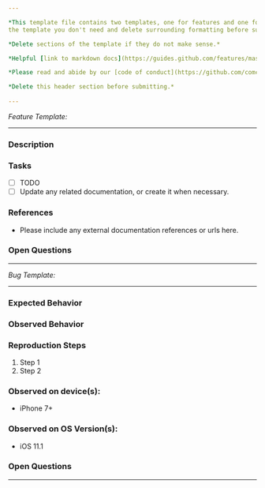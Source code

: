 ```yaml
---

*This template file contains two templates, one for features and one for bugs. Delete 
the template you don't need and delete surrounding formatting before submitting.*

*Delete sections of the template if they do not make sense.*

*Helpful [link to markdown docs](https://guides.github.com/features/mastering-markdown/)*

*Please read and abide by our [code of conduct](https://github.com/comcast/mamba/blob/develop/CODE_OF_CONDUCT.md)*

*Delete this header section before submitting.*
 
---
```


 
 
*Feature Template:*

---

### Description

### Tasks

- [ ] TODO
- [ ] Update any related documentation, or create it when necessary.

### References

* Please include any external documentation references or urls here.

### Open Questions
---

 

*Bug Template:*

---

### Expected Behavior

### Observed Behavior

### Reproduction Steps

1. Step 1
1. Step 2

### Observed on device(s):

* iPhone 7+

### Observed on OS Version(s): 

* iOS 11.1

### Open Questions
---
